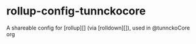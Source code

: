 # rollup-config-tunnckocore
A shareable config for [rollup][] (via [rolldown][]), used in @tunnckoCore org
